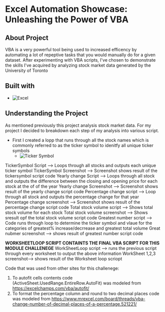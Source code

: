 # Excel Automation Showcase: Unleashing the Power of VBA

## About Project
VBA is a very powerful tool being used to increased efficency by automating a lot of repeptive tasks that you would manually do for a given dataset. 
After experimenting with VBA scripts, I've chosen to demonstrate the skills I've acquired by analyzing stock market data generated by the University of Toronto

## Built with
*	![Excel](https://img.shields.io/badge/Excel-63BE7B)

## Understanding the Project 
As mentioned previously this project analysis stock market data. For my project I decided to breakdown each step of my analysis into various script. 
- First I created a lopp that runs through all the stock names which is commonly referred to as the ticker symbol to idenitfy all unique ticker symbols
  - ![Ticker Symbol](https://github.com/Allan-CM/VBA-Excel-Showcase/blob/main/TicketScriptResult.png)

TickerSymbol Script --> Loops through all stocks and outputs each unique ticker symbol 
TickerSymbol Screenshot --> Screenshot shows result of the tickersymbol script code 
Yearly change Script --> Loops through all stock and outputs the difference between the closing and opening price for each stock at the of of the year 
Yearly change Screenshot --> Screenshot shows result of the yearly change script code 
Percentage change script --> Loop through all stock and outputs the percentage change for that year 
Percentage change screenshot --> Screenshot shows result of the percentage change script code
Total stock volume script --> Shows total stock volume for each stock 
Total stock volume screenshot --> Shows sresult opf the total stock volume script code
Greatest number script --> Code runs through loop to determine the ticker symbol and vlaue for the categories of greatest% increase/decrrease and greatest total volume 
Great nubmer screenshot --> shows result of greatest number script code

**WORKSHEETLOOP SCRIPT CONTAINTS THE FINAL VBA SCRIPT FOR THIS MODULE CHALLENEGE**
WorkSheetLoop script --> runs the previous script through every worksheet to output the above information 
WorkSheet 1,2,3 screenshot--> shows result of the Worksheet loop scriopt

Code that was used from other sites for this challenege: 
1. To autofit cells contents code (ActiveSheet.UsedRange.EntireRow.AutoFit) was modeled from https://excelchamps.com/vba/autofit/
2. To format the percentage column and round to two decimal places code was modeled from https://www.mrexcel.com/board/threads/vba-change-number-of-decimal-places-of-a-percentage.521221/

